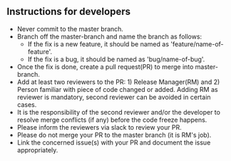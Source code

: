 ## Instructions for developers

* Never commit to the master branch.
* Branch off the master-branch and name the branch as follows:
  * If the fix is a new feature, it should be named as 'feature/name-of-feature'.
  * If the fix is a bug, it should be named as 'bug/name-of-bug'.
* Once the fix is done, create a pull request(PR) to merge into master-branch.
* Add at least two reviewers to the PR: 1) Release Manager(RM) and 2) Person familiar with piece of code changed or added. Adding RM as reviewer is mandatory, second reviewer can be avoided in certain cases.
* It is the responsibility of the second reviewer and/or the developer to resolve merge conflicts (if any) before the code freeze happens.
* Please inform the reviewers via slack to review your PR.
* Please do not merge your PR to the master branch (it is RM's job).
* Link the concerned issue(s) with your PR and document the issue appropriately.
